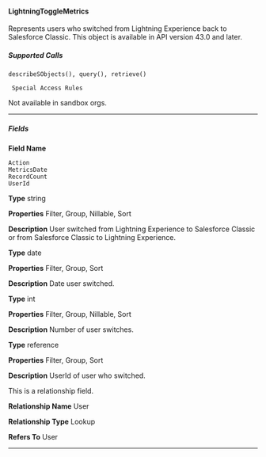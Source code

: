 #### LightningToggleMetrics

Represents users who switched from Lightning Experience back to Salesforce Classic. This object is available in API version 43.0 and later.

##### Supported Calls
```
describeSObjects(), query(), retrieve()

 Special Access Rules

```
Not available in sandbox orgs.


-----

##### Fields

**Field Name**
```
Action
MetricsDate
RecordCount
UserId

```

**Type**
string

**Properties**
Filter, Group, Nillable, Sort

**Description**
User switched from Lightning Experience to Salesforce Classic or from Salesforce
Classic to Lightning Experience.

**Type**
date

**Properties**
Filter, Group, Sort

**Description**
Date user switched.

**Type**
int

**Properties**
Filter, Group, Nillable, Sort

**Description**
Number of user switches.

**Type**
reference

**Properties**
Filter, Group, Sort

**Description**
UserId of user who switched.

This is a relationship field.

**Relationship Name**
User

**Relationship Type**
Lookup

**Refers To**
User


-----
